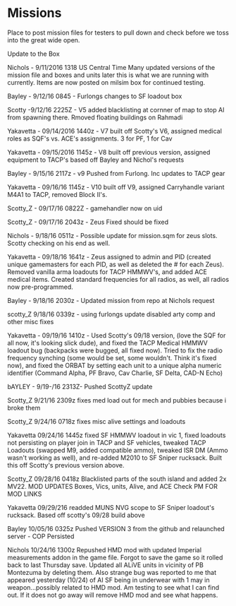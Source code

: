 # Missions
Place to post mission files for testers to pull down and check before we toss into the great wide open.

Update to the Box

Nichols - 9/11/2016 1318 US Central Time
Many updated versions of the mission file and boxes and units later this is what we are running with currently. Items are now posted on milsim box for continued testing.

Bayley - 9/12/16 0845 - Furlongs changes to SF loadout box

Scotty -9/12/16 2225Z - V5 added blacklisting at cornner of map to stop AI from spawning there. Rmoved floating buildings on Rahmadi

Yakavetta - 09/14/2016 1440z - V7 built off Scotty's V6, assigned medical roles as SQF's vs. ACE's assignments.  3 for PF, 1 for Cav 

Yakavetta - 09/15/2016 1145z - V8 built off previous version, assigned equipment to TACP's based off Bayley and Nichol's requests

Bayley - 9/15/16 2117z - v9 Pushed from Furlong. Inc updates to TACP gear

Yakavetta - 09/16/16 1145z - V10 built off V9, assigned Carryhandle variant M4A1 to TACP, removed Block II's.  

Scotty_Z - 09/17/16 0822Z - gamehandler now on uid

Scotty_Z - 09/17/16 2043z - Zeus Fixed should be fixed

Nichols - 9/18/16 0511z - Possible update for mission.sqm for zeus slots. Scotty checking on his end as well.

Yakavetta - 09/18/16 1641z - Zeus assigned to admin and PID (created unique gamemasters for each PID, as well as deleted the # for each Zeus). Removed vanilla arma loadouts for TACP HMMWV's, and added ACE medical items. Created standard frequencies for all radios, as well, all radios now pre-programmed. 

Bayley - 9/18/16 2030z - Updated mission from repo at Nichols request

scotty_Z 9/18/16 0339z - using furlongs update disabled arty comp and other misc fixes

Yakavetta - 09/19/16 1410z - Used Scotty's 09/18 version, (love the SQF for all now, it's looking slick dude), and fixed the TACP Medical HMMWV loadout bug (backpacks were bugged, all fixed now).  Tried to fix the radio frequency synching (some would be set, some wouldn't.  Think it's fixed now), and fixed the ORBAT by setting each unit to a unique alpha numeric identifier (Command Alpha, PF Bravo, Cav Charlie, SF Delta, CAD-N Echo)

bAYLEY - 9/19-/16 2313Z- Pushed ScottyZ update

Scotty_Z 9/21/16 2309z fixes med load out for mech and pubbies because i broke them

Scotty_Z 9/24/16 0718z fixes misc alive settings and loadouts

Yakavetta 09/24/16 1445z fixed SF HMMWV loadout in vic 1, fixed loadouts not persisting on player join in TACP and SF vehicles, tweaked TACP Loadouts (swapped M9, added compatible ammo), tweaked ISR DM (Ammo wasn't working as well), and re-added M2010 to SF Sniper rucksack.  Built this off Scotty's previous version above.

Scotty_Z 09/28/16 0418z Blacklisted parts of the south island and added 2x MV22. MOD UPDATES Boxes, Vics, units, Alive, and ACE Check PM FOR MOD LINKS

Yakavetta 09/29/216 readded MUNS NVG scope to SF Sniper loadout's rucksack.  Based off scotty's 09/28 build above

Bayley 10/05/16 0325z Pushed VERSION 3 from the github and relaunched server - COP Persisted

Nichols 10/24/16 1300z Repushed HMD mod with updated Imperial measurements addon in the game file. Forgot to save the game so it rolled back to last Thursday save. Updated all ALiVE units in vicinity of PB Montezuma by deleting them. Also strange bug was reported to me that appeared yesterday (10/24) of AI SF being in underwear with 1 may in weapon...possibly related to HMD mod. Am testing to see what I can find out. If it does not go away will remove HMD mod and see what happens.
